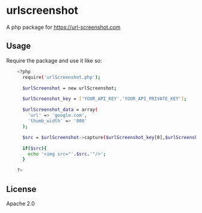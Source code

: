 # urlscreenshot

A php package for https://url-screenshot.com

## Usage

Require the package and use it like so:


```bash
    <?php
      require('urlScreenshot.php');

      $urlScreenshot = new urlScreenshot;

      $urlScreenshot_key = ['YOUR_API_KEY','YOUR_API_PRIVATE_KEY'];

      $urlScreenshot_data = array(
        'url' => 'google.com',
        'thumb_width' => '800'
      );

      $src = $urlScreenshot->capture($urlScreenshot_key[0],$urlScreenshot_key[1],$urlScreenshot_data);

      if($src){
        echo '<img src="'.$src.'"/>';
      }

    ?>
```


## License

Apache 2.0
